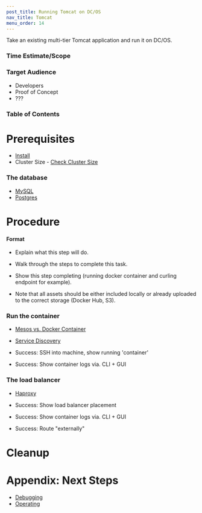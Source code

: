 ```yaml
---
post_title: Running Tomcat on DC/OS
nav_title: Tomcat
menu_order: 14
---
```


Take an existing multi-tier Tomcat application and run it on DC/OS.

### Time Estimate/Scope

### Target Audience

- Developers
- Proof of Concept
- ???

### Table of Contents

# Prerequisites

- [Install](../install/README.md)
- Cluster Size - [Check Cluster Size](../getting-started/cluster-size)

### The database

- [MySQL](../database/mysql/README.md)
- [Postgres](../database/postgres/README.md)

# Procedure

#### Format

- Explain what this step will do.
- Walk through the steps to complete this task.
- Show this step completing (running docker container and curling endpoint for example).

- Note that all assets should be either included locally or already uploaded to the correct storage (Docker Hub, S3).

### Run the container

- [Mesos vs. Docker Container](../internals/mesos-docker.md)
- [Service Discovery](../internals/service-discovery.md)

- Success: SSH into machine, show running 'container'
- Success: Show container logs via. CLI + GUI

### The load balancer

- [Haproxy](../loadbalancer/haproxy/README.md)

- Success: Show load balancer placement
- Success: Show container logs via. CLI + GUI
- Success: Route "externally"

# Cleanup

# Appendix: Next Steps

- [Debugging](../debugging/README.md)
- [Operating](../operating/README.md)
